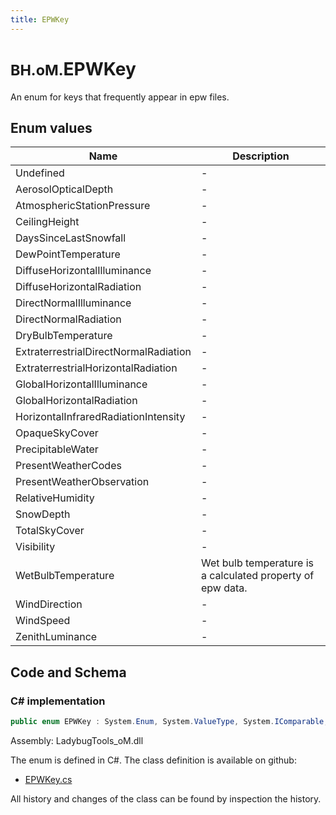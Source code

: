 ```yaml
---
title: EPWKey
---
```


# <small>BH.oM.</small>**EPWKey**

An enum for keys that frequently appear in epw files.

## Enum values

| Name            | Description                                                    |
|-----------------|----------------------------------------------------------------|
| Undefined |  -  |
| AerosolOpticalDepth |  -  |
| AtmosphericStationPressure |  -  |
| CeilingHeight |  -  |
| DaysSinceLastSnowfall |  -  |
| DewPointTemperature |  -  |
| DiffuseHorizontalIlluminance |  -  |
| DiffuseHorizontalRadiation |  -  |
| DirectNormalIlluminance |  -  |
| DirectNormalRadiation |  -  |
| DryBulbTemperature |  -  |
| ExtraterrestrialDirectNormalRadiation |  -  |
| ExtraterrestrialHorizontalRadiation |  -  |
| GlobalHorizontalIlluminance |  -  |
| GlobalHorizontalRadiation |  -  |
| HorizontalInfraredRadiationIntensity |  -  |
| OpaqueSkyCover |  -  |
| PrecipitableWater |  -  |
| PresentWeatherCodes |  -  |
| PresentWeatherObservation |  -  |
| RelativeHumidity |  -  |
| SnowDepth |  -  |
| TotalSkyCover |  -  |
| Visibility |  -  |
| WetBulbTemperature |  Wet bulb temperature is a calculated property of epw data.  |
| WindDirection |  -  |
| WindSpeed |  -  |
| ZenithLuminance |  -  |


## Code and Schema

### C# implementation

``` C# title="C#"
public enum EPWKey : System.Enum, System.ValueType, System.IComparable, System.ISpanFormattable, System.IFormattable, System.IConvertible
```

Assembly: LadybugTools_oM.dll

The enum is defined in C#. The class definition is available on github:

- [EPWKey.cs](https://github.com/BHoM/LadybugTools_Toolkit/blob/develop/LadybugTools_oM/Enum\EPWKeys.cs)

All history and changes of the class can be found by inspection the history.
